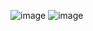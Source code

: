 ![image](https://github.com/joe223/vim-config/assets/10026019/201893a5-1d26-400d-a855-3eabbf316121)
![image](https://github.com/joe223/vim-config/assets/10026019/a1fe8e41-322d-49f9-8d10-95d286ebd9ee)

